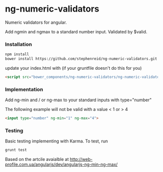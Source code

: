 # ng-numeric-validators
Numeric validators for angular.

Add ngmin and ngmax to a standard number input. Validated by $valid.

### Installation
```bash
npm install
bower install https://github.com/stephenreid/ng-numeric-validators.git
```
update your index.html with (if your gruntfile doesn't do this for you)

```html
<script src="bower_components/ng-numeric-validators/ng-numeric-validators.js"></script>
```

### Implementation
Add ng-min and / or ng-max to your standard inputs with type="number"

The following example will not be valid with a value < 1 or > 4
```html
<input type="number" ng-min="1" ng-max="4">
```

### Testing
Basic testing implementing with Karma.
To test, run 
```bash
grunt test
```
Based on the artcile avaialble at http://web-profile.com.ua/angularjs/dev/angularjs-ng-min-ng-max/
